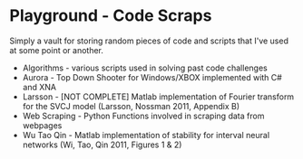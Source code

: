 Playground - Code Scraps
=========

Simply a vault for storing random pieces of code and scripts that I've used at some point or another.

* Algorithms - various scripts used in solving past code challenges
* Aurora - Top Down Shooter for Windows/XBOX implemented with C# and XNA
* Larsson - [NOT COMPLETE] Matlab implementation of Fourier transform for the SVCJ model (Larsson, Nossman 2011, Appendix B)
* Web Scraping - Python Functions involved in scraping data from webpages
* Wu Tao Qin - Matlab implementation of stability for interval neural networks (Wi, Tao, Qin 2011, Figures 1 & 2)
